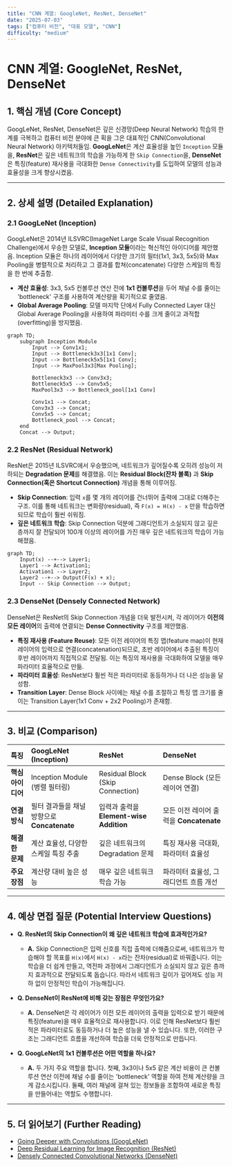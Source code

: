 ```yaml
---
title: "CNN 계열: GoogleNet, ResNet, DenseNet"
date: "2025-07-03"
tags: ["컴퓨터 비전", "대표 모델", "CNN"]
difficulty: "medium"
---
```


# CNN 계열: GoogleNet, ResNet, DenseNet

## 1. 핵심 개념 (Core Concept)

GoogLeNet, ResNet, DenseNet은 깊은 신경망(Deep Neural Network) 학습의 한계를 극복하고 컴퓨터 비전 분야에 큰 획을 그은 대표적인 CNN(Convolutional Neural Network) 아키텍처들임. **GoogLeNet**은 계산 효율성을 높인 `Inception` 모듈을, **ResNet**은 깊은 네트워크의 학습을 가능하게 한 `Skip Connection`을, **DenseNet**은 특징(feature) 재사용을 극대화한 `Dense Connectivity`를 도입하여 모델의 성능과 효율성을 크게 향상시켰음.

---

## 2. 상세 설명 (Detailed Explanation)

### 2.1 GoogLeNet (Inception)

GoogLeNet은 2014년 ILSVRC(ImageNet Large Scale Visual Recognition Challenge)에서 우승한 모델로, **Inception 모듈**이라는 혁신적인 아이디어를 제안했음. Inception 모듈은 하나의 레이어에서 다양한 크기의 필터(1x1, 3x3, 5x5)와 Max Pooling을 병렬적으로 처리하고 그 결과를 합쳐(concatenate) 다양한 스케일의 특징을 한 번에 추출함.

*   **계산 효율성**: 3x3, 5x5 컨볼루션 연산 전에 **1x1 컨볼루션**을 두어 채널 수를 줄이는 'bottleneck' 구조를 사용하여 계산량을 획기적으로 줄였음.
*   **Global Average Pooling**: 모델 마지막 단에서 Fully Connected Layer 대신 Global Average Pooling을 사용하여 파라미터 수를 크게 줄이고 과적합(overfitting)을 방지했음.

```mermaid
graph TD;
    subgraph Inception Module
        Input --> Conv1x1;
        Input --> Bottleneck3x3[1x1 Conv];
        Input --> Bottleneck5x5[1x1 Conv];
        Input --> MaxPool3x3[Max Pooling];

        Bottleneck3x3 --> Conv3x3;
        Bottleneck5x5 --> Conv5x5;
        MaxPool3x3 --> Bottleneck_pool[1x1 Conv]

        Conv1x1 --> Concat;
        Conv3x3 --> Concat;
        Conv5x5 --> Concat;
        Bottleneck_pool --> Concat;
    end
    Concat --> Output;
```

### 2.2 ResNet (Residual Network)

ResNet은 2015년 ILSVRC에서 우승했으며, 네트워크가 깊어질수록 오히려 성능이 저하되는 **Degradation 문제**를 해결했음. 이는 **Residual Block(잔차 블록)** 과 **Skip Connection(혹은 Shortcut Connection)** 개념을 통해 이루어짐.

*   **Skip Connection**: 입력 `x`를 몇 개의 레이어를 건너뛰어 출력에 그대로 더해주는 구조. 이를 통해 네트워크는 변화량(residual), 즉 `F(x) = H(x) - x` 만을 학습하면 되므로 학습이 훨씬 쉬워짐.
*   **깊은 네트워크 학습**: Skip Connection 덕분에 그래디언트가 소실되지 않고 깊은 층까지 잘 전달되어 100개 이상의 레이어를 가진 매우 깊은 네트워크의 학습이 가능해졌음.

```mermaid
graph TD;
    Input(x) --+--> Layer1;
    Layer1 --> Activation1;
    Activation1 --> Layer2;
    Layer2 --+--> Output(F(x) + x);
    Input -- Skip Connection --> Output;
```

### 2.3 DenseNet (Densely Connected Network)

DenseNet은 ResNet의 Skip Connection 개념을 더욱 발전시켜, 각 레이어가 **이전의 모든 레이어**의 출력에 연결되는 **Dense Connectivity** 구조를 제안했음.

*   **특징 재사용 (Feature Reuse)**: 모든 이전 레이어의 특징 맵(feature map)이 현재 레이어의 입력으로 연결(concatenation)되므로, 초반 레이어에서 추출된 특징이 후반 레이어까지 직접적으로 전달됨. 이는 특징의 재사용을 극대화하여 모델을 매우 파라미터 효율적으로 만듦.
*   **파라미터 효율성**: ResNet보다 훨씬 적은 파라미터로 동등하거나 더 나은 성능을 달성함.
*   **Transition Layer**: Dense Block 사이에는 채널 수를 조절하고 특징 맵 크기를 줄이는 Transition Layer(1x1 Conv + 2x2 Pooling)가 존재함.

---

## 3. 비교 (Comparison)

| 특징 | GoogLeNet (Inception) | ResNet | DenseNet |
| :--- | :--- | :--- | :--- |
| **핵심 아이디어** | Inception Module (병렬 필터링) | Residual Block (Skip Connection) | Dense Block (모든 레이어 연결) |
| **연결 방식** | 필터 결과들을 채널 방향으로 **Concatenate** | 입력과 출력을 **Element-wise Addition** | 모든 이전 레이어 출력을 **Concatenate** |
| **해결한 문제** | 계산 효율성, 다양한 스케일 특징 추출 | 깊은 네트워크의 Degradation 문제 | 특징 재사용 극대화, 파라미터 효율성 |
| **주요 장점** | 계산량 대비 높은 성능 | 매우 깊은 네트워크 학습 가능 | 파라미터 효율성, 그래디언트 흐름 개선 |

---

## 4. 예상 면접 질문 (Potential Interview Questions)

*   **Q. ResNet의 Skip Connection이 왜 깊은 네트워크 학습에 효과적인가요?**
    *   **A.** Skip Connection은 입력 신호를 직접 출력에 더해줌으로써, 네트워크가 학습해야 할 목표를 `H(x)`에서 `H(x) - x`라는 잔차(residual)로 바꿔줍니다. 이는 학습을 더 쉽게 만들고, 역전파 과정에서 그래디언트가 소실되지 않고 깊은 층까지 효과적으로 전달되도록 돕습니다. 따라서 네트워크 깊이가 깊어져도 성능 저하 없이 안정적인 학습이 가능해집니다.

*   **Q. DenseNet이 ResNet에 비해 갖는 장점은 무엇인가요?**
    *   **A.** DenseNet은 각 레이어가 이전 모든 레이어의 출력을 입력으로 받기 때문에 특징(feature)을 매우 효율적으로 재사용합니다. 이로 인해 ResNet보다 훨씬 적은 파라미터로도 동등하거나 더 높은 성능을 낼 수 있습니다. 또한, 이러한 구조는 그래디언트 흐름을 개선하여 학습을 더욱 안정적으로 만듭니다.

*   **Q. GoogLeNet의 1x1 컨볼루션은 어떤 역할을 하나요?**
    *   **A.** 두 가지 주요 역할을 합니다. 첫째, 3x3이나 5x5 같은 계산 비용이 큰 컨볼루션 연산 이전에 채널 수를 줄이는 'bottleneck' 역할을 하여 전체 계산량을 크게 감소시킵니다. 둘째, 여러 채널에 걸쳐 있는 정보들을 조합하여 새로운 특징을 만들어내는 역할도 수행합니다.

---

## 5. 더 읽어보기 (Further Reading)

*   [Going Deeper with Convolutions (GoogLeNet)](https://arxiv.org/abs/1409.4842)
*   [Deep Residual Learning for Image Recognition (ResNet)](https://arxiv.org/abs/1512.03385)
*   [Densely Connected Convolutional Networks (DenseNet)](https://arxiv.org/abs/1608.06993)